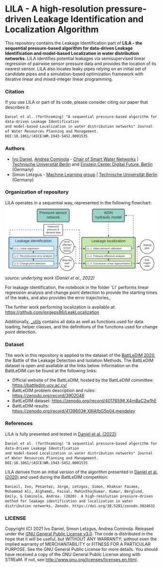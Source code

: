 # LILA - A high-resolution pressure-driven Leakage Identification and Localization Algorithm
This repository contains the Leakage Identification part of **LILA - the sequential pressure-based algorithm for data-driven Leakage Identification 
and model-based Localization in water distribution networks**. LILA identifies potential leakages via semisupervised linear regression of pairwise sensor pressure data and provides the location of its nearest sensor. LILA also locates leaky pipes relying on an initial set of candidate pipes and a simulation-based optimization framework with iterative linear and mixed-integer linear programming.

### Citation
If you use LILA or part of its code, please consider citing our paper that describes it: 
```
Daniel et al. (forthcoming) "A sequential pressure-based algorithm for data-driven Leakage Identification 
and model-based Localization in water distribution networks" Journal of Water Resources Planning and Management.
DOI:10.1061/(ASCE)WR.1943-5452.0001535
```
### Authors
- [Ivo Daniel](https://www.swn.tu-berlin.de/menue/team/msc_ivo_daniel/), [Andrea Cominola](https://www.swn.tu-berlin.de/menue/team/prof_dr_andrea_cominola/) - [Chair of Smart Water Networks](https://swn.tu-berlin.de) | [Technische Universität Berlin](https://tu.berlin) and [Einstein Center Digital Future, Berlin](https://digital-future.berlin) (Germany)
- Simon Letzgus - [Machine Learning group](https://www.ml.tu-berlin.de/menue/machine_learning/) | [Technische Universität Berlin](https://tu.berlin) (Germany)

### Organization of repository
LILA operates in a sequential way, represented in the following flowchart:
![flowchart](LILA_flowchart.png)
*source: underlying work (Daniel et al., 2022)*

For leakage identification, the notebook in the folder 'LI' performs linear regression analysis and change point detection to provide the starting times of the leaks, and also provides the error trajectories,.

The further work performing localization is available at:
https://github.com/jorgeps86/LeakLocalization

Additionally, [_utils](_utils/) contains all data as well as functions used for data loading, helper classes, and the definitions of the functions used for change point detection.

### Dataset
The work in this repository is applied to the dataset of the [BattLeDIM 2020](https://battledim.ucy.ac.cy/), the Battle of the Leakage Detection and Isolation Methods. The BattLeDIM dataset is open and available at the links below.
Information on the BattLeDIM can be found at the following links:
- Official website of the BattLeDIM, hosted by the BattLeDIM committee:  https://battledim.ucy.ac.cy/
- BattLeDIM problem description and rules: https://zenodo.org/record/3902046
- BattLeDIM dataset: https://zenodo.org/record/4017659#.X4mBaC2w1hE
- BattLeDIM results: https://zenodo.org/record/4139603#.X8lAfbG5p04.mendeley

### References
LILA is fully presented and tested in [Daniel et al. (2022)](DOI:10.1061/(ASCE)WR.1943-5452.0001535): 
```
Daniel et al. (forthcoming) "A sequential pressure-based algorithm for data-driven Leakage Identification 
and model-based Localization in water distribution networks" Journal of Water Resources Planning and Management.
DOI:10.1061/(ASCE)WR.1943-5452.0001535
```
LILA derives from an initial version of the algorithm presented in [Daniel et al. (2020)](https://doi.org/10.5281/zenodo.3924632) and used during the BattLeDIM competition:
```
Danieil, Ivo, Pesantez, Jorge, Letzgus, Simon, Khaksar Fasaee, Mohammad Ali, Alghamdi, Faisal, Mahinthajkumar, Kumar, Berglund, Emily, & Cominola, Andrea. (2020). A high-resolution pressure-driven method for leakage identification and localization in water distribution networks. Zenodo. https://doi.org/10.5281/zenodo.3924632 
```

### LICENSE
Copyright (C) 2021 Ivo Daniel, Simon Letzgus, Andrea Cominola. Released under the [GNU General Public License v3.0](LICENSE). The code is distributed in the hope that it will be useful, but WITHOUT ANY WARRANTY; without even the implied warranty of MERCHANTABILITY or FITNESS FOR A PARTICULAR PURPOSE. See the GNU General Public License for more details. You should have received a copy of the GNU General Public License along with STREaM. If not, see http://www.gnu.org/licenses/licenses.en.html.
